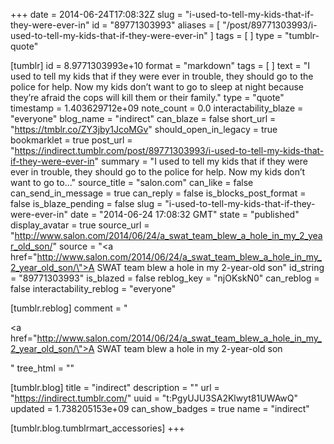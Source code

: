 +++
date = 2014-06-24T17:08:32Z
slug = "i-used-to-tell-my-kids-that-if-they-were-ever-in"
id = "89771303993"
aliases = [ "/post/89771303993/i-used-to-tell-my-kids-that-if-they-were-ever-in" ]
tags = [ ]
type = "tumblr-quote"

[tumblr]
id = 8.9771303993e+10
format = "markdown"
tags = [ ]
text = "I used to tell my kids that if they were ever in trouble, they should go to the police for help. Now my kids don’t want to go to sleep at night because they’re afraid the cops will kill them or their family."
type = "quote"
timestamp = 1.403629712e+09
note_count = 0.0
interactability_blaze = "everyone"
blog_name = "indirect"
can_blaze = false
short_url = "https://tmblr.co/ZY3jby1JcoMGv"
should_open_in_legacy = true
bookmarklet = true
post_url = "https://indirect.tumblr.com/post/89771303993/i-used-to-tell-my-kids-that-if-they-were-ever-in"
summary = "I used to tell my kids that if they were ever in trouble, they should go to the police for help. Now my kids don’t want to go to..."
source_title = "salon.com"
can_like = false
can_send_in_message = true
can_reply = false
is_blocks_post_format = false
is_blaze_pending = false
slug = "i-used-to-tell-my-kids-that-if-they-were-ever-in"
date = "2014-06-24 17:08:32 GMT"
state = "published"
display_avatar = true
source_url = "http://www.salon.com/2014/06/24/a_swat_team_blew_a_hole_in_my_2_year_old_son/"
source = "<a href=\"http://www.salon.com/2014/06/24/a_swat_team_blew_a_hole_in_my_2_year_old_son/\">A SWAT team blew a hole in my 2-year-old son</a>"
id_string = "89771303993"
is_blazed = false
reblog_key = "njOKskN0"
can_reblog = false
interactability_reblog = "everyone"

[tumblr.reblog]
comment = "<p><a href=\"http://www.salon.com/2014/06/24/a_swat_team_blew_a_hole_in_my_2_year_old_son/\">A SWAT team blew a hole in my 2-year-old son</a></p>"
tree_html = ""

[tumblr.blog]
title = "indirect"
description = ""
url = "https://indirect.tumblr.com/"
uuid = "t:PgyUJU3SA2Klwyt81UWAwQ"
updated = 1.738205153e+09
can_show_badges = true
name = "indirect"

[tumblr.blog.tumblrmart_accessories]
+++
